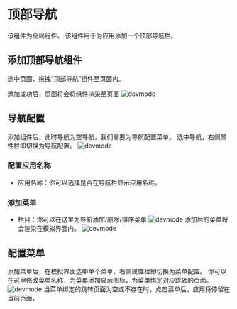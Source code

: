 # 顶部导航
该组件为全局组件。
该组件用于为应用添加一个顶部导航栏。

## 添加顶部导航组件
选中页面，拖拽“顶部导航”组件至页面内。
 
添加成功后，页面将会将组件渲染至页面
![devmode](https://docimages.blob.core.chinacloudapi.cn/images/Kris/AppsV2/topmenu1.png)

## 导航配置
添加组件后，此时导航为空导航，我们需要为导航配置菜单。
选中导航，右侧属性栏即切换为导航配置。
![devmode](https://docimages.blob.core.chinacloudapi.cn/images/Kris/AppsV2/topmenu2.png)

### 配置应用名称
- 应用名称：你可以选择是否在导航栏显示应用名称。

### 添加菜单
- 栏目：你可以在这里为导航添加/删除/排序菜单
![devmode](https://docimages.blob.core.chinacloudapi.cn/images/Kris/AppsV2/topmenu3.png)
添加后的菜单将会渲染在模拟界面内。
![devmode](https://docimages.blob.core.chinacloudapi.cn/images/Kris/AppsV2/topmenu4.png)

## 配置菜单
添加菜单后，在模拟界面选中单个菜单，右侧属性栏即切换为菜单配置。
你可以在这里修改菜单名称，为菜单添加显示图标，为菜单绑定对应跳转的页面。
![devmode](https://docimages.blob.core.chinacloudapi.cn/images/Kris/AppsV2/topmenu5.png)
当菜单绑定的跳转页面为空或不存在时，点击菜单后，应用将停留在当前页面。

